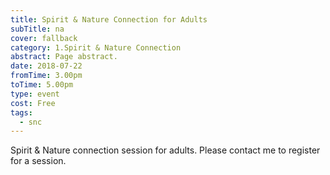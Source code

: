 ```yaml
---
title: Spirit & Nature Connection for Adults
subTitle: na
cover: fallback
category: 1.Spirit & Nature Connection
abstract: Page abstract.
date: 2018-07-22
fromTime: 3.00pm
toTime: 5.00pm
type: event
cost: Free
tags:
  - snc
---
```


Spirit & Nature connection session for adults. Please contact me to register for a session.

